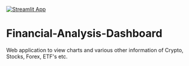 [![Streamlit App](https://static.streamlit.io/badges/streamlit_badge_black_white.svg)](https://share.streamlit.io/amangit007/financial-analysis-dashboard/main/crypto.py)
# Financial-Analysis-Dashboard
Web application to view charts and various other information of Crypto, Stocks, Forex, ETF's etc.
